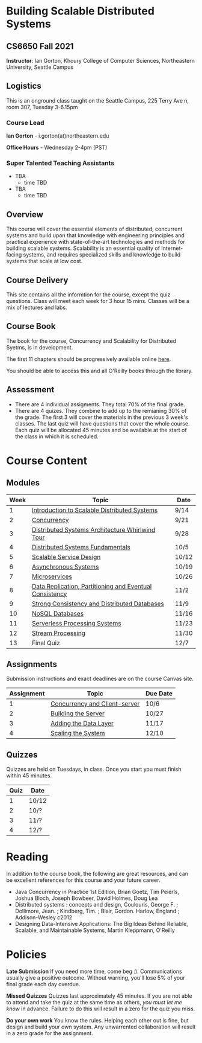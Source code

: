 # Building Scalable Distributed Systems

## CS6650 Fall 2021
**Instructor**: Ian Gorton, Khoury College of Computer Sciences, Northeastern University, Seattle Campus

## Logistics
This is an onground class taught on the Seattle Campus, 225 Terry Ave n, room 307, Tuesday 3-6.15pm

### Course Lead
**Ian Gorton** - i.gorton(at)northeastern.edu

**Office Hours** - Wednesday 2-4pm (PST)

### Super Talented Teaching Assistants
- TBA
  - time TBD
- TBA
  - time TBD

## Overview
This course will cover the essential elements of distributed, concurrent systems and build upon that
knowledge with engineering principles and practical experience with state-of-the-art technologies and
methods for building scalable systems. Scalability is an essential quality of Internet-facing systems, and
requires specialized skills and knowledge to build systems that scale at low cost. 

## Course Delivery
This site contains all the informtion for the course, except the quiz questions.
Class will meet each week for 3 hour 15 mins. Classes will be a mix of lectures and labs.

## Course Book
The book for the course, Concurrency and Scalability for Distributed Syetms, is in development. 

The first 11 chapters should be progressively available online [here](https://www.oreilly.com/library/view/concurrency-and-scalability/9781098106058/).

You should be able to access this and all O'Reilly books through the library. 

## Assessment
* There are 4 individual assigments. They total 70% of the final grade.
* There are 4 quizes.  They combine to add up to the remianing 30% of the grade. The first 3 will cover the materials in the previous 3 week's classes. The last quiz will have questions that cover the whole course. Each quiz will be allocated 45 minutes and be available at the start of the class in which it is scheduled.

# Course Content

## Modules

Week | Topic | Date
---- | ----- | ----
1  | [Introduction to Scalable Distributed Systems](https://gortonator.github.io/bsds-6650/Week-1) | 9/14
2  | [Concurrency](http://gortonator.github.io/bsds-6650/Week-2) | 9/21
3  | [Distributed Systems Architecture Whirlwind Tour](http://gortonator.github.io/bsds-6650/Week-3) | 9/28
4  | [Distributed Systems Fundamentals](http://gortonator.github.io/bsds-6650/Week-4) | 10/5
5  | [Scalable Service Design](http://gortonator.github.io/bsds-6650/Week-5) | 10/12
6  | [Asynchronous Systems](http://gortonator.github.io/bsds-6650/Week-6) | 10/19
7  | [Microservices](http://gortonator.github.io/bsds-6650/Week-7) | 10/26
8  | [Data Replication, Partitioning and Eventual Consistency](http://gortonator.github.io/bsds-6650/Week-8) | 11/2
9  | [Strong Consistency and Distributed Databases](http://gortonator.github.io/bsds-6650/Week-9) | 11/9
10 | [NoSQL Databases](http://gortonator.github.io/bsds-6650/Week-10) | 11/16
11 | [Serverless Processing Systems](http://gortonator.github.io/bsds-6650/Week-11) | 11/23
12 | [Stream Processing](http://gortonator.github.io/bsds-6650/Week-12) | 11/30
13 | Final Quiz  | 12/7

## Assignments
Submission instructions and exact deadlines are on the course Canvas site. 

Assignment | Topic | Due Date
---------- | ----- | --------
1 | [Concurrency and Client-server](https://gortonator.github.io/bsds-6650/assignments-2021/Assignment-1) | 10/6
2 | [Building the Server](https://gortonator.github.io/bsds-6650/assignments-2021/Assignment-2) | 10/27
3 | [Adding the Data Layer](https://gortonator.github.io/bsds-6650/assignments-2021/Assignment-3) | 11/17
4 | [Scaling the System](https://gortonator.github.io/bsds-6650/assignments-2021/Assignment-4) | 12/10

## Quizzes
Quizzes are held on Tuesdays, in class. Once you start you must finish within 45 minutes. 

Quiz | Date
---- | ----
1 | 10/12
2 | 10/?
3 | 11/?
4 | 12/?

# Reading
In addition to the course book,  the following are great resources, and can be excellent references for this course and your future career.

* Java Concurrency in Practice 1st Edition, Brian Goetz, Tim Peierls, Joshua Bloch, Joseph Bowbeer, David Holmes, Doug Lea
* Distributed systems : concepts and design, Coulouris, George F. ; Dollimore, Jean. ; Kindberg, Tim. ; Blair, Gordon. Harlow, England ; Addison-Wesley c2012
* Designing Data-Intensive Applications: The Big Ideas Behind Reliable, Scalable, and Maintainable Systems, Martin Kleppmann, O'Reilly

# Policies

**Late Submission**
If you need more time, come beg :). Communications usually give a positive outcome.
Without warning, you'll lose 5% of your final grade each day overdue. 

**Missed Quizzes**
Quizzes last approximately 45 minutes. If you are not able to attend and take the quiz at the same time as others, _you must let me know_ in advance. Failure to do this will result in a zero for the quiz you miss. 

**Do your own work**
You know the rules. Helping each other out is fine, but design and build your own system. Any unwarrented collaboration will result in a zero grade for the assignment. 

